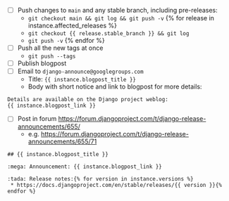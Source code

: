 - [ ] Push changes to `main` and any stable branch, including pre-releases:
  - `git checkout main && git log && git push -v`
{% for release in instance.affected_releases %}
  - `git checkout {{ release.stable_branch }} && git log`
  - `git push -v`
{% endfor %}
- [ ] Push all the new tags at once
  - `git push --tags`
- [ ] Publish blogpost
- [ ] Email to `django-announce@googlegroups.com`
  - Title: `{{ instance.blogpost_title }}`
  - Body with short notice and link to blogpost for more details:
```
Details are available on the Django project weblog:
{{ instance.blogpost_link }}
```
- [ ] Post in forum https://forum.djangoproject.com/t/django-release-announcements/655/
  - e.g. https://forum.djangoproject.com/t/django-release-announcements/655/71
```
## {{ instance.blogpost_title }}

:mega: Announcement: {{ instance.blogpost_link }}

:tada: Release notes:{% for version in instance.versions %}
 * https://docs.djangoproject.com/en/stable/releases/{{ version }}{% endfor %}
```
